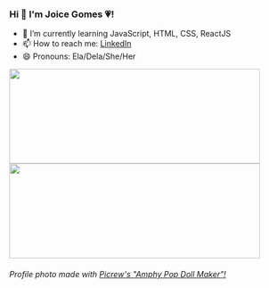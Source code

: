 ### Hi 👋 I'm Joice Gomes 💗!

- 🌱 I’m currently learning JavaScript, HTML, CSS, ReactJS
- 📫 How to reach me: <a href="https://www.linkedin.com/in/joice-gomes-dn/" target="_blank">LinkedIn</a>
- 😄 Pronouns: Ela/Dela/She/Her

<div>
    <a href="https://www.linkedin.com/in/joice-gomes-dn/" target="_blank"></a>
    <img height="170em" width="450em" src="https://github-readme-stats.vercel.app/api?username=joi-gn&show_icons=true&count_private=true&theme=jolly">
    <img height="170em" width="450em" src="https://github-readme-stats.vercel.app/api/top-langs/?username=joi-gn&layout=compact&theme=jolly">
</div>


###### Profile photo made with [Picrew's "Amphy Pop Doll Maker"!](https://picrew.me/share?cd=dnZfrnYU9q)
